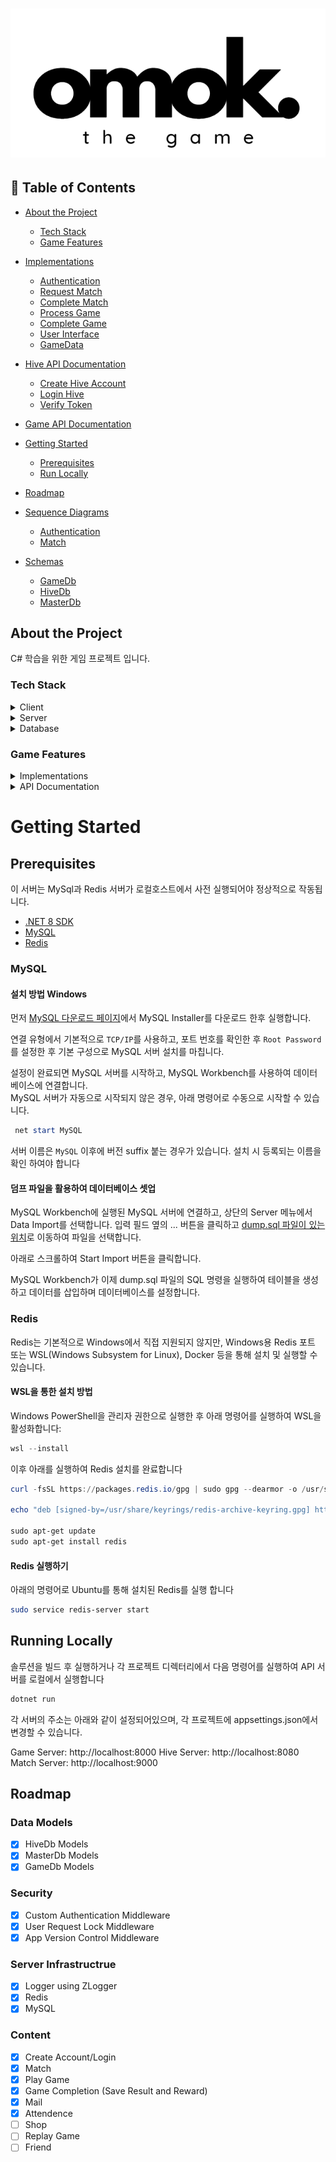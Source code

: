 # ![TOAST UI Editor](omok.png)

## 📜 Table of Contents

- [About the Project](#about-the-project)
  - [Tech Stack](#tech-stack)
  - [Game Features](#game-features)
- [Implementations](#implementations)
  - [Authentication](#authentication)
  - [Request Match](#request-match)
  - [Complete Match](#complete-match)
  - [Process Game](#process-game)
  - [Complete Game](#complete-game)
  - [User Interface](#user-interface)
  - [GameData](#gamedata)
- [Hive API Documentation](#hive-api-documentation)
  - [Create Hive Account](#create-hive-account)
  - [Login Hive](#login-hive)
  - [Verify Token](#verify-token)
- [Game API Documentation](#game-api-documentation)
- [Getting Started](#getting-started)
  - [Prerequisites](#prerequisites)
  - [Run Locally](#running-locally)
- [Roadmap](#roadmap)
- [Sequence Diagrams](SequenceDiagrams)
  - [Authentication](SequenceDiagrams/Authentication.md)
  - [Match](SequenceDiagrams/Match.md)
- [Schemas](Schemas)

  - [GameDb](Schemas/GameDb.md)
  - [HiveDb](Schemas/HiveDb.md)
  - [MasterDb](Schemas/MasterDb.md)

  <!-- - [Game](SequenceDiagrams/Game.md)
  - [Mail](SequenceDiagrams/Mail.md)
  - [Attendance](SequenceDiagrams/Attendance.md)
  - [Item](SequenceDiagrams/Item.md)
  - [Shop](SequenceDiagrams/Shop.md)
  - [Friend](SequenceDiagrams/Friend.md) -->

<!-- About the Project -->

## About the Project

C# 학습을 위한 게임 프로젝트 입니다.

<!-- TechStack -->

### Tech Stack

<details>
  <summary>Client</summary>
  <ul>
    <li><a href="https://dotnet.microsoft.com/en-us/apps/aspnet/web-apps/blazor/">C# Blazor</a></li>
  </ul>
</details>

<details>
  <summary>Server</summary>
  <ul>
    <li><a href="https://dotnet.microsoft.com/en-us/apps/aspnet">ASP.NET Core 8</a></li>
  </ul>
</details>

<details>
<summary>Database</summary>
  <ul>
    <li><a href="https://www.mysql.com/">MySQL</a></li>
    <li><a href="https://redis.io/">Redis</a></li>
  </ul>
</details>

### Game Features

<details>
  <summary>Implementations</summary>
<!-- Authentication -->

# Implementations

## Authentication

### Concept

인증(Authentication)은 애플리케이션과 상호 작용하려는 사용자 또는 시스템의 신원을 확인하는 핵심 보안 기능입니다. <br/>이를 통해 자원과 서비스를 합법적인 사용자만이 접근할 수 있도록 보장합니다.

### ASP.NET Core Authentication

ASP.NET Core에서 제공하는 Authentication과 Authorization 미들웨어를 통해 다양한 인증 스킴(Authentication Scheme)을 통합하거나 분리하여 관리 할수있습니다. (JWT, 쿠키, OAuth 2.0 등) 본 프로젝트에서는 Cookie-based Authentication(쿠키 기반 인증)을 사용합니다.

쿠키 기반 인증은 서버에서 세션을 유지하며 관리할 수 있기 때문에 세션 상태를 쉽게 변경하거나 무효화할 수 있습니다. 특히 세션을 자주 갱신해야 하거나 세션 만료 후 재로그인이 필요한 경우 유리합니다.

### Server-side Authentication

서버단에서 사용자 확인 프로세스는 크게 인증(Authentication)과 권한 검증(Authorization)이라는 두 가지 단계로 구분할 수 있습니다.

- 인증 (Authentication): 사용자의 신원을 확인하는 과정
- 권한 검증 (Authorization): 사용자의 권한을 확인하는 과정

이 프로세스는 각 미들웨어를 `UseAuthentication()` 및 `UseAuthorization()`을 명시적으로 호출하여 구현됩니다.

```chsarp
  app.UseAuthentication();
  app.UseAuthorization();
```

Authentication 미들웨어에서 사용하는 [IAuthenticationService](https://learn.microsoft.com/en-us/dotnet/api/microsoft.aspnetcore.authentication.iauthenticationservice?view=aspnetcore-8.0)의 핵심 기능은 다음과 같습니다.

- Authenticate: 요청에 대한 인증 데이터를 확인
- Challenge: 인증되지 않은 사용자에게 인증 데이터를 요구
- Forbid: 특정 Authentication Scheme에 대해 접근을 금지
- SignIn: 특정 Authentication Scheme과 ClaimsPrincipal을 연결
- SignOut: 특정 Authentication Scheme에서 연결된 데이터를 제거

각 기능의 세부동작은 사용하는 `Authentication Scheme`에 할당된 `Authentication Handler`(인증 핸들러)에 의해 정해집니다.

`Authentication Scheme` 세팅은 `AddAuthentication()`호출 후 반환되는 [AuthenticationBuilder](https://learn.microsoft.com/en-us/dotnet/api/microsoft.aspnetcore.authentication.authenticationbuilder?view=aspnetcore-8.0)의 확장 메서드를 통해 설정이 가능하며, 아래는 쿠키 기반 `Authentication Scheme` 구성을 위한 `AddCookie()` 확장 메서드 사용 예시입니다.

```csharp
services.AddAuthentication(CookieAuthenticationDefaults.AuthenticationScheme)
    .AddCookie(options =>
    {
        options.SlidingExpiration = true;                       // 쿠키 자동 갱신 여부
        options.ExpireTimeSpan = TimeSpan.FromHours(1);         // 쿠키 만료시간
    })
```

### Authentication Flow

라우팅 미들웨어는 기본적으로 파이프라인의 시작 부분에서 실행되며, 아래의 다이어그램은 UseRouting을 명시적으로 호출하여 구현된 라우팅 미들웨어의 순서를 보여줍니다.

![](/Assets/pipeline.png)

위와 같은 구현을 위하여 UseAuthorization() 및 UseAuthentication()은 엔드포인트 매핑 전에, 라우팅 활성화 후에 호출되어야 합니다.

```csharp
app.UseRouting();
app.UseAuthentication();  // Must come between Routing and Endpoints
app.UseAuthorization();   // Must come after authentication
app.MapDefaultControllerRoute();
```

Authentication 프로세스의 주요 목적은 요청된 엔드포인트에 알맞은 요청자 정보(Claims Principal)를 식별하여 요청자 정보 인증 여부 확인 및 요청자에 대한 권한 검증을 하는것입니다. 아래는 사용자가 브라우저에서 웹앱으로 접근할때 Authentication 미들웨어에서 발생하는 인증 관련 상호작용에 대한 요약입니다.

```mermaid
sequenceDiagram

actor U as User
participant C as Client
participant S as Server


U->>C: 메인화면 URL 요청 <br/> (GET /)
activate C
C->>S: 출력할 정보 요청
activate S
S->>S: 요청자 인증 정보 확인 <br/> (Authentication)
alt 인증 정보 없음
S-->>C: 인증 미완료 응답
Note over S,C: 인증창으로 리디렉션
C-->>U: 로그인 화면 출력
else 인증 정보 있음
S->>S: 요청자 인증 정보 검증 <br/> (Authorization)
break 요청자 권한 없음
S-->>C: 검증 실패 응답
C-->>U: 접근 권한 없음
end

S-->>C: 검증 완료 응답
deactivate S
Note over S,C: 요청자 인증 정보 <br/> 요청한 출력 정보
C-->>U: 메인화면 출력
end
deactivate C

```

본 프로젝트에서는 요청자 인증 정보 검증 단계에서 Authorization 미들웨어를 사용하는 대신, 사용자 지정 미들웨어 [CheckUserAuth](/GameAPIServer/Middlewares/CheckUserAuth.cs)를 통하여 Authentication 에서 제공받은 정보를 검증합니다. 위 과정을 포함한 전체적인 사용자 검증은 다음과 같은 순서로 진행됩니다

```mermaid
flowchart TD
  R[Request]--->A

  subgraph AM[Authentication Middleware]
  A[[Authentication Scheme]]
  AR-->|Authentication Ticket| H[HttpContext]
  AR-->AC{{인증 정보 없음}}
  AR-->AF{{제한된 인증}}
  end

  A-->|Authenticate|AR[Authentication Result]
  H-->Token

  subgraph CM[CheckUserAuth Middleware]
       direction TB
  Token[User Token 검증]-->Lock[User Lock 검증]
  end

CM<-->DB[(Redis)]

Lock[User Lock 검증]--->Sucess[Success Response]
AC-->|Challenge|Redirect[Redirect Response]
AF-->|Forbid|Denied[Denied Response]



```

</br>
</br>
- 요청 엔드포인트에 따라서, 적절한 Authentication Scheme을 구분

- 지정된 Authentication Sceme의 Claims Principal가 존재 하는지 확인

- AuthenticateResult에 정보 식별 성공/실패 여부를 반환.

  - 성공시 해당 Claims Principal가 들어있는 AuthenticationTicket을 함께 반환.

  - 실패시 Challenge(인증 챌린지)를 호출. 어떠한 인증이 필요한지 클라이언트에 다시 반환<br/> (예: 쿠키의 경우 사용자를 로그인 페이지로 리디렉션. JWT Bearer의 경우 www-authenticate:bearer 헤더를 포함한 오류를 반환)

### 인증 정보 만들기

ASP.NET Core에서 사용자 정보를 보유하는 인증 정보를 만들려면, 먼저 Claims Principal을 구성해야 합니다. ClaimsPrincipal 구성을 위해서 필요한 모든 Claim을 생성하고 ClaimsIdentity에 추가한 후, 해당 정보를 Redis 저장소에 저장하여 유효 시간을 관리합니다. 본 프로젝트는 쿠키 기반 인증을 사용하기 때문에, 생성된 사용자 정보는 직렬화되어 암호화된 쿠키에 저정 후 관리하여 인증 상태를 유지합니다.

아래는 인증 쿠키 등록을 위한 Claims 구성 및 생성 예시입니다.

```csharp

    // 사용자 인증 정보를 기반으로 Claim(사용자 속성)을 설정합니다.
    // 'UID'는 사용자 고유 식별자, 'Token'은 사용자 인증 토큰, 역할(Role)은 'User'로 설정합니다.
    var claims = new List<Claim>
    {
        new Claim("UID", userAuth.UID.ToString()),   // 사용자 고유 식별자 (UID)
        new Claim("Token", userAuth.Token),          // 사용자 인증 토큰
        new Claim(ClaimTypes.Role, "User")           // 사용자의 역할 (일반 사용자로 설정)
    };

    // Claim을 사용하여 Identity와 Principal을 생성합니다.
    // ClaimsIdentity는 인증된 사용자의 신원을 나타내고,
    // ClaimsPrincipal은 이 Identity를 포함한 사용자를 나타냅니다.
    var claimsIdentity = new ClaimsIdentity(claims, CookieAuthenticationDefaults.AuthenticationScheme);

    // 인증 속성(AuthenticationProperties)을 설정합니다.
    // 본 서버는 Redis를 활용하여 세션 만료여부를 관리 하기때문에
    // 이 예시에서는 속성값을 설정하지 않았지만, 필요에 따라 세션 유지 또는 만료 시간 등 추가 설정이 가능합니다.
    var authProperties = new AuthenticationProperties
    {
        // IsPersistent = true, ExpiresUtc = DateTime.UtcNow.AddHours(1) 등을 설정 가능
    };

    // ClaimsPrincipal(사용자)와 AuthenticationProperties(인증 속성)를 반환합니다.
    return (new ClaimsPrincipal(claimsIdentity), authProperties);

```

생성된 정보는 아래와 같이 `SignInAsync`를 호출하여 알맞은 Authentication Scheme에 연결이 가능하며, 이후 각 요청마다 실행되는 미들웨어를 통해 안증 및 검증 되게 됩니다.

```csharp
  var (claimsPrincipal, authProperties) = _authService.RegisterUserClaims(result);
  await HttpContext.SignInAsync(CookieAuthenticationDefaults.AuthenticationScheme claimsPrincipal, authProperties);
```

#### Blazor에서의 인증 시스템 활용

클라이언트인 Blazor WebAssembly는 주로 외부 아이덴티티 제공자 또는 API에 의존하여 인증을 관리합니다. <br/>WebAssembly 앱 자체에서는 사용자 데이터를 안전하게 저장할 수 없기 때문에, 많은 경우 토큰 기반 인증이 선호됩니다.

```mermaid
flowchart TD
subgraph C[Client]

A[Update <br/> Authentication State]
U[UserData]-->A
end
C--->R[Request with Cookie]
R--->G
G--->Res[Response with UserData]
Res--->C

subgraph G[GameServer]
Cookie-->T[Get UID and Token]
T-->Check[Check Authentication]
end

```

본 프로젝트의 Authentication을 사용하여 <br/>AuthenticationStateProvider에서 인증 상태를 가져와 전 컴포넌트에 아래와 같이 전파합니다.

```xml
<CascadingAuthenticationState>
	<Router AppAssembly="@typeof(App).Assembly">
		<Found Context="routeData">
			<AuthorizeRouteView RouteData="@routeData" DefaultLayout="@typeof(MainLayout)">
				<NotAuthorized>
					   @{
							Navigation.NavigateTo("/login", true);
					   }
				</NotAuthorized>
				<Authorizing>
					<p>Authorizing...</p>
				</Authorizing>
			</AuthorizeRouteView>
			<FocusOnNavigate RouteData="@routeData" Selector="h1" />
		</Found>
		<NotFound>
			<PageTitle>Not found</PageTitle>
			<LayoutView Layout="@typeof(PublicLayout)">
				<p role="alert">Sorry, there's nothing at this address.</p>
			</LayoutView>
		</NotFound>
	</Router>
</CascadingAuthenticationState>
```

#### AuthorizeRouteView 원리

- AuthorizeRouteView는 특정 경로가 인증된 사용자에게만 허용되도록 설정된 컴포넌트입니다. <br/>이 컴포넌트는 ASP.NET Core 쿠키 인증을 기반으로 사용자 인증 상태를 확인하여, <br/> 사용자가 인증된 경우에만 페이지를 렌더링합니다.

- 사용자가 인증되지 않은 상태에서 인증이 필요한 페이지에 접근하려고 하면, <br/>사용자를 로그인 페이지로 리다이렉트합니다.

- 사용자의 인증 상태를 확인하는 중에는 Authorizing 블록이 실행되어, <br/> 인증 진행중이라는 메시지를 표시합니다. <br/>이 부분은 ASP.NET Core 쿠키 인증 시스템이 사용자의 상태를 확인하는 동안 잠시 나타납니다.

<!-- 매칭 진행 로직-->

### Request Match

클라이언트에서 매치 페이지 진입시에 게임서버는 아래의 사전확인 과정을 거칩니다.

매치서버에 `requestmatching/check`를 통해 매치 요청이 진행 중이면 해당 화면을 띄웁니다.

<img width="817" alt="image" src="https://github.com/user-attachments/assets/aed4a4ad-774d-4762-a0d7-42443369de2c">

<br/>
진행중인 요청이 없을 경우 Start Match 버튼을 클릭하여 `/requestmatching` 요청을 전송할 수 있습니다. <br/>

### Complete Match

매칭 진행시 아래와 같은 작업이 진행됩니다.

```mermaid
flowchart TD


subgraph CA[ClientA]
end

subgraph CB[ClientB]

end
CA-->|MatchRequest A|G
CB-->|MatchRequest B|G

subgraph C[Client]
CA
CB
end

subgraph G[Game Server]

end

G-->|/requestmatching|AU

subgraph M[Match Server]
TQ[Background Task Queue]
UQ[User Queue]
PD[Process Dictionary]
AU[AddUser]-->|유저 대기 목록 추가|UQ
AU--->|작업 목록에 있을 경우 <br/> 반려됨|G
AU-->|유저 작업 목록 추가|PD
UQ-->|2명 모이면 작업 대기|TQ
TQ-->|작업 목록에서 제거|PD
end

TQ--->|매치 결과,<br/> 게임 데이터 저장|R
subgraph R[Redis]
subgraph MR[매치 결과]
RMA[RedisMatchData <br/> Key: UserA]
RMB[RedisMatchData <br/> Key: UserB]
end
MR-->|저장된 GameGuid를 <br/> 통해 접근|RG
RG[RedisGameData <br/> 게임 데이터 <br/> Key: GameGuid]

end

```

<img width="792" alt="image" src="https://github.com/user-attachments/assets/4f618608-9f2e-409c-9124-3f21bf8069a9">

매치 완료시 아래와 같은 알림이 뜨고, 게임 서버에서는 `RedisMatchData`를 삭제하면서 가져옵니다. <br/> Confirm 시에 게임 페이지로 이동합니다

<!-- 게임 진행 로직 -->

### Process Game

<img width="797" alt="image" src="https://github.com/user-attachments/assets/4d451d84-2cd2-4dd8-8adf-d0beed0ae01b">
<br/>

매치 결과 수락시에 게임 페이지로 이동되면 출력되는 화면입니다. 해당 화면에서는 로딩시에 게임 시작 여부를 판별 후, 전 인원이 입장 하지 않았을 경우 위 팝업을 띄웁니다.

아래는 게임 첫 입장시 게임 상태 식별 과정을 그린 시퀀스 다이어그램입니다.

```mermaid
sequenceDiagram

actor U as User

box rgb(255, 222, 225) Client
participant P as Omok Page
participant GP as Game State Provider
participant CP as Cookie State Provider
end
participant S as Game Server
participant R as Redis

U->>P:Load Game Page
P->>CP: GetGuid()
CP<<->>S: 쿠키 인증

break Fail Authentication
CP-->>P:쿠키 인증 실패
P-->>U: 로그인 페이지로 이동
Note over P,U:  < RedirectToLogin />
end

CP-->>P:쿠키 인증 완료
P->>GP:Load Game Data
GP->>S:/enter <br/> 게임 입장 요청
S->>R:Retrieve Game Data

break No Game Data
R-->>S: 게임 데이터 없음
S-->>GP: 게임 입장 실패 응답
GP-->>P: Load Game Data 실패
P-->>U: 게임 불러오기 실패
Note over P,U: <> 불러올 데이터가 없습니다 </>
end

R-->>S: 게임 데이터 반환
S-->>GP:게임 입장 성공 응답
Note over S,GP:Game Data
GP-->>P: Load Game Data 성공
GP<<->>P: 필요한 정보 받아오기
P->>U:게임 정보 출력
Note over P,U: < OmokBoard />
```

본 페이지 [Omok.razor](GameClient/Pages/Omok.razor) (/omok) 에서는 게임 로딩 완료 후 [GameStateProvider](/GameClient/Providers/GameStateProvider.cs)를 통해 게임 상태 요청 `/omok/peek` 를 1초에 한번 게임 서버로 보냅니다.

`GameStateProvider`는 게임 상태 변경 사항에 따라 아래의 콜백중 알맞은 콜백을 Omok 페이지로 전달합니다.

- 게임이 종료 되었을 경우 `NotifyGameCompleted`
- 게임이 시작 되었을 경우 `NotifyGameStarted`
- 게임 턴이 바뀌었을 경우 `NotifyTurnChange`

<img width="797" alt="image" src="https://github.com/user-attachments/assets/5691c058-68d3-44bd-9314-50f19da7507f">

게임이 시작되면 턴에 따라서 바로 시작이 가능하거나 위와 같이 턴 로딩 화면으로 전환 됩니다.

### Complete Game

<img width="822" alt="image" src="https://github.com/user-attachments/assets/297c5c66-5c19-44ed-94d9-3e0299a2c977">

오목의 승리 조건 달성시 승자 구분과 함께 게임결과가 저장되고 승자에게 보상이 전달됩니다. 더이상 게임이 업데이트 되지 않습니다.

### User Interface

중복 요청들 방지를 위해 FluentUI에서 제공하는 SplashScreen을 활용하여 요청시에 유저 입력을 막습니다.

또한, 로딩 알림을 위해 Overlay 컴포넌트를 사용하여 로그인, 페이지 로딩등의 API 요청이 포함된 프로세스 시작시에는 해당 화면으로 유저에게 로딩이 진행중임을 알립니다.

### GameData

게임 상태 요청에서는 `흑돌`/`백돌` 유저의 정보 `RedisUserCurrentGame`와 함께 </br>
아래의 게임정보를 담은 byte[]로 구성된 데이터를 RedisDB에서 불러옵니다.

#### 게임 전체 정보

진행중인 게임 데이터는 Byte 배열로 저장 및 관리됩니다. <br/>
아래는 해당 배열 구성과 인덱스 정보입니다.

| Name           | GameIndex       | Data Type | Size     | Description                                |
| :------------- | :-------------- | :-------- | :------- | :----------------------------------------- |
| 게임 보드 정보 | 0               | byte[]    | 57 bytes | 15x15 보드에 한칸당 2비트를 차지합니다     |
| 게임 상태 관리 | `GameFlag`      | byte      | 1 byte   | 게임 상태를 불러오거나 변경하는데 쓰입니다 |
| 게임 상태 관리 | `BlackPlayer`   | Int64     | 8 bytes  | 흑돌 플레이어의 UID                        |
| 게임 상태 관리 | `WhitePlayer`   | Int64     | 8 bytes  | 백돌 플레이어의 UID                        |
| 게임 상태 관리 | `GameStartTime` | Int64     | 8 bytes  | 게임 시작 시간                             |
| 게임 상태 관리 | `LastTurnTime`  | Int64     | 8 bytes  | 마지막 돌 두기 시간                        |
| 게임 상태 관리 | `TurnCount`     | Int64     | 8 bytes  | 총 진행된 턴수                             |

#### 게임 상태 플래그

`GameFlag`에 해당하는 각 플래그 정보입니다

| Name           | Bit Number | Description                    |
| :------------- | :--------- | :----------------------------- |
| GameState      | 0          | 게임 상태 식별                 |
| GameEnterBlack | 1          | 흑돌 입장 여부                 |
| GameEnterWhite | 2          | 백돌 입장 여부                 |
| GameWinner     | 3          | 게임 완료시에 게임 승리자 식별 |
| GameWinner     | 4          | 게임 종료 여부                 |

#### 게임 정보 관리

게임 데이터 생성 후 게임정보는 Redis 저장소를 통해서 불러오거나 갱신할 수 있습니다.

게임 정보 전체 배열을 불러오는 경우는 다음과 같습니다

- 게임 입장 (EnterGame)
- 게임 돌 두기 (SetOmokStone)
- 게임 턴 체크 (GetTurnInfo)

#### 공통 확인 정보

게임을 진행할떄는 `RedisUserCurrentGame` 을 통해 현재 진행중인 유저의 게임 정보를 확인합니다.

유저정보는 게임 정보 `RedisGameData`(byte[]) 와 함께 생성 되며,

저장되어있는 GameGuid (게임 인스턴스 고유 식별 번호) 를 통해서 올바른 `RedisGameData`에 접근합니다.

`RedisUserCurrentGame`과 `RedisGameData` 게임서버에서 접근되며,

정보를 불러올때마다 저장 시간이 갱신됩니다.

#### 게임 업데이트 프로세스

```mermaid
flowchart TD


subgraph CA[ClientA]
GA[GameStateProvider]
GA-->TurnA
TurnA[턴확인]
TurnA-->ActionA
ActionA[돌 두기 클릭]
end
ActionA--->|/stone|G

subgraph CB[ClientB]
GB[GameStateProvider]
GB-->TurnB
TurnB[턴확인]
TurnB-->ActionB
ActionB[돌 두기 클릭]
end
ActionB--->|/stone|G

subgraph G[Game Server]
end
G-->| UpdateGame|R
R--->|GameData|G
subgraph R[Redis]
end

G<-->|/peek|GB
G<-->|/peek|GA

```

#### 게임 승리 프로세스

```mermaid
flowchart TD


subgraph CA[Client A]
GA[GameStateProvider]
ActionA[돌두기]
ActionA-->GA
end

GA--->|/stone|END

subgraph CB[Client B]
GB[GameStateProvider]
end

subgraph G[Game Server]
END[게임 승리 업데이트]
CheckGame[게임상태 확인]

end
END--->|승리 결과 전송|GDA
END--->|승리 결과 & <br/> 보상 전송|GDB

subgraph R[Redis]
GDA[게임 데이터]
GDE[게임 종료]
GDA-->GDE
end

subgraph GDB[Game DB]
Mail[우편]
Result[게임 결과]
end

GA--->|/peek|CheckGame[게임상태 확인]
CheckGame--->|게임 종료 확인|GDE

CB--->|/peek|CheckGame

```

</details>


<details>
  <summary> API Documentation</summary>	
 <!-- API Documentation -->

## Hive API Documentation

Hive Server에 요청 가능한 API 목록

### Create Hive Account

#### Request

```http
POST /CreateHiveAccount

{
"Email": "foo@bar.com",
"Password": "1234foobar!"
}
```

| Body Param | Type     | Description                                 |
| :--------- | :------- | :------------------------------------------ |
| Email      | `string` | **Required**. 계정 로그인시 사용할 이메일   |
| Password   | `string` | **Required**. 계정 로그인시 사용할 비밀번호 |

### Login Hive

#### Request

```http
POST /Login

{
"Email": "foo@bar.com",
"Password": "1234foobar!"
}
```

| Body Param | Type     | Description                      |
| :--------- | :------- | :------------------------------- |
| Email      | `string` | **Required**. 가입한 계정 이메일 |
| Password   | `string` | **Required**. 계정 비밀번호      |

#### Response

| Body      | Type        | Description                  |
| :-------- | :---------- | :--------------------------- |
| Result    | `ErrorCode` | 로그인 실패시 오류 코드 반환 |
| PlayerID  | `long`      | Hive 계정 고유 번호          |
| HiveToken | `string`    | 발급된 계정 토큰             |

### Verify Token

#### Request

```http
POST /VerifyToken

{
"PlayerID": "<PlayerID from Login Hive Response>",
"HiveToken": "<HiveToken from Login Hive Response>"
}
```

| Body Param | Type     | Description                     |
| :--------- | :------- | :------------------------------ |
| PlayerID   | `long`   | **Required**. 전달 받은 계정 ID |
| HiveToken  | `string` | **Required**. 발급받은 인증토큰 |

#### Response

| Body   | Type        | Description                |
| :----- | :---------- | :------------------------- |
| Result | `ErrorCode` | 검증 실패시 오류 코드 반환 |

## Game API Documentation

Game Server에 요청 가능한 API 목록

### Login Game

#### Request

```http
POST /Login

{
"PlayerID": "<PlayerID from Login Hive Response>",
"HiveToken": "<HiveToken from Login Hive Response>"
}
```

| Body Param | Type     | Description                                     |
| :--------- | :------- | :---------------------------------------------- |
| PlayerID   | `long`   | **Required**. 하이브 로그인시 전달 받은 계정 ID |
| HiveToken  | `string` | **Required**. 하이브 로그인시 발급받은 인증토큰 |

#### Response

| Body   | Type        | Description                  |
| :----- | :---------- | :--------------------------- |
| Result | `ErrorCode` | 로그인 실패시 오류 코드 반환 |

- 서버에 세션 정보가 저장됩니다.
- 인증 쿠키가 등록됩니다.

### Logout Game

#### Request

```http
GET /Logout
```

#### Response

| Body   | Type        | Description                    |
| :----- | :---------- | :----------------------------- |
| Result | `ErrorCode` | 로그아웃 실패시 오류 코드 반환 |

- 서버에 세션 정보가 삭제됩니다.
- 인증 쿠키가 삭제됩니다.

### Match Game

사용자가 게임을 시작하기 위해 매치서버로 매칭 시작 요청을 합니다.

#### Request

```http
POST /matchstart
```

- 다른유저와 매칭 시작을 요청합니다
- 인증 쿠키에서 UID 를 가져오기 떄문에 별도의 정보를 요구 하지 않습니다.

#### Response

| Body   | Type        | Description                     |
| :----- | :---------- | :------------------------------ |
| Result | `ErrorCode` | 매치 등록 실패시 오류 코드 반환 |

- 매칭이 진행됩니다.

### Check Match

사용자의 매칭 진행 상태를 확인합니다

#### Request

```http
POST /matchcheck
```

#### Response

| Body   | Type        | Description                       |
| :----- | :---------- | :-------------------------------- |
| RoomId | `string`      | 매치 완료시 등록된 게임룸 ID 반환 |
| Result | `ErrorCode` | 완료된 매치 없을시 오류 코드 반환 |

- 현 매칭 상태를 수신합니다.
- 매칭 완료 시에 게임룸 ID를 제공 받습니다.

### Enter Game

매칭 완료된 게임에 입장합니다

#### Request

```http
POST /omok/enter
```

- 인증 쿠키에 포함된 UID 로 입장 가능한 게임을 식별합니다.

#### Response

| Body     | Type        | Description                     |
| :------- | :---------- | :------------------------------ |
| GameData | `byte[] `     | 입장된 게임의 데이터            |
| Result   | `ErrorCode` | 게임 입장 실패시 오류 코드 반환 |

- 입장 완료 시에 게임 데이터를 제공 받습니다.
- 최초 입장시 필요한 플레이어 수가 채워지면 입장과 함께 게임이 시작됩니다.

### Peek Game

진행중인 게임 상태를 1초마다 확인합니다.

#### Request

```http
POST /omok/peek
```

#### Response

| Body     | Type        | Description                     |
| :------- | :---------- | :------------------------------ |
| GameData | `byte[]`      | 진행중인 게임의 데이터            |
| Result   | `ErrorCode` | 게임 입장 실패시 오류 코드 반환 |



### Put Stone
진행중인 게임에서 돌을 둡니다

#### Request
```http
POST /omok/stone
```

| Body Param | Type     | Description                     |
| :--------- | :------- | :------------------------------ |
|   PosX   | `int`  | **Required**. 돌두기 가로축 위치 |
| PosY  | `int` | **Required**. 돌두기 세로축 위치 |

#### Response

| Body     | Type        | Description                     |
| :------- | :---------- | :------------------------------ |
| Result   | `ErrorCode` | 게임 입장 실패시 오류 코드 반환 |


### Get User Data

인증된 사용자의 정보를 불러옵니다.

#### Request

```http
GET /userdata
```

#### Response

| Body   | Type        | Description                    |
| :----- | :---------- | :----------------------------- |
| LoadUserData | `LoadedUserData` | 사용자 데이터 |

| Result | `ErrorCode` |  실패시 오류 코드 반환 |

LoadedUserData 는 사용자 기본 정보인 `UserInfo`, 사용자 출석 정보인 `UserAttendances` 가 포함 되어있습니다.

### Update User Nickname

사용자의 게임 닉네임을 변경합니다.

#### Request

```http
POST /userdata/update/nickname
```

#### Response

| Body   | Type        | Description                    |
| :----- | :---------- | :----------------------------- |
| Result | `ErrorCode` | 로그아웃 실패시 오류 코드 반환 |

### Check Mail

요청한 플레이어가 받은 메일 목록을 불러옵니다

#### Request

```http
POST /mail/check
```

#### Response

| Body     | Type        | Description                     |
| :------- | :---------- | :------------------------------ |
| MailData   | `IEnumerable<MailInfo>` | 받은 메일 목록 |
| Result   | `ErrorCode` | 조회 실패시 오류 코드 반환 |


### Read Mail

메일을 읽습니다. 메일 상태가 읽음으로 갱신됩니다.

#### Request

```http
POST /mail/read
```

| Body Param | Type     | Description                     |
| :--------- | :------- | :------------------------------ |
|   MailUid   | `Int64`  | **Required**. 읽으려는 메일 고유 식별 번호 |

#### Response

| Body     | Type        | Description                     |
| :------- | :---------- | :------------------------------ |
| Result   | `ErrorCode` | 실패시 오류 코드 반환 |

###  Receive Mail Reward

메일에 첨부된 보상을 획득합니다. 메일 상태가 보상받음 으로 갱신됩니다.

획득한 보상은 플레이어의 인벤토리로 옮겨집니다.

#### Request

```http
POST /mail/receive
```

| Body Param | Type     | Description                     |
| :--------- | :------- | :------------------------------ |
|   MailUid   | `Int64`  | **Required**. 수령하려는 메일 고유 식별 번호 |

#### Response

| Body     | Type        | Description                     |
| :------- | :---------- | :------------------------------ |
| Result   | `ErrorCode` | 실패시 오류 코드 반환 |

### Delete Mail 

메일을 삭제합니다.

#### Request

```http
POST /mail/delete
```

| Body Param | Type     | Description                     |
| :--------- | :------- | :------------------------------ |
|   MailUid   | `Int64`  | **Required**. 삭제하려는 메일 고유 식별 번호 |

#### Response

| Body     | Type        | Description                     |
| :------- | :---------- | :------------------------------ |
| Result   | `ErrorCode` | 실패시 오류 코드 반환 |

</details>

<!-- Prerequisites -->
# Getting Started

## Prerequisites

이 서버는 MySql과 Redis 서버가 로컬호스트에서 사전 실행되어야 정상적으로 작동됩니다. 

- [.NET 8 SDK](https://dotnet.microsoft.com/download)
- [MySQL](https://dev.mysql.com/downloads/installer/)
- [Redis](https://redis.io/)
  
### MySQL

#### 설치 방법 Windows

먼저 [MySQL 다운로드 페이지](https://dev.mysql.com/downloads/installer/)에서 MySQL Installer를 다운로드 한후 실행합니다.

연결 유형에서 기본적으로 `TCP/IP`를 사용하고, 포트 번호를 확인한 후 `Root Password`를 설정한 후 기본 구성으로 MySQL 서버 설치를 마칩니다.

설정이 완료되면 MySQL 서버를 시작하고, MySQL Workbench를 사용하여 데이터베이스에 연결합니다. <br/>
MySQL 서버가 자동으로 시작되지 않은 경우, 아래 명령어로 수동으로 시작할 수 있습니다.


```powershell
 net start MySQL
```

서버 이름은 `MySQL` 이후에 버전 suffix 붙는 경우가 있습니다. 설치 시 등록되는 이름을 확인 하여야 합니다

#### 덤프 파일을 활용하여 데이터베이스 셋업

MySQL Workbench에 실행된 MySQL 서버에 연결하고,  상단의 Server 메뉴에서 Data Import를 선택합니다. 입력 필드 옆의 ... 버튼을 클릭하고 [dump.sql 파일이 있는 위치](Database/dump.sql)로 이동하여 파일을 선택합니다.

아래로 스크롤하여 Start Import 버튼을 클릭합니다. 

MySQL Workbench가 이제 dump.sql 파일의 SQL 명령을 실행하여 테이블을 생성하고 데이터를 삽입하며 데이터베이스를 설정합니다.

### Redis

Redis는 기본적으로 Windows에서 직접 지원되지 않지만, Windows용 Redis 포트 또는 WSL(Windows Subsystem for Linux), Docker 등을 통해 설치 및 실행할 수 있습니다.

#### WSL을 통한 설치 방법 

Windows PowerShell을 관리자 권한으로 실행한 후 아래 명령어를 실행하여 WSL을 활성화합니다:
```powershell
wsl --install
```

이후 아래를 실행하여 Redis 설치를 완료합니다

```powershell
curl -fsSL https://packages.redis.io/gpg | sudo gpg --dearmor -o /usr/share/keyrings/redis-archive-keyring.gpg

echo "deb [signed-by=/usr/share/keyrings/redis-archive-keyring.gpg] https://packages.redis.io/deb $(lsb_release -cs) main" | sudo tee /etc/apt/sources.list.d/redis.list

sudo apt-get update
sudo apt-get install redis
```

#### Redis 실행하기

아래의 명령어로 Ubuntu를 통해 설치된 Redis를 실행 합니다

```bash
sudo service redis-server start
```

## Running Locally

솔루션을 빌드 후 실행하거나 
각 프로젝트 디렉터리에서 다음 명령어를 실행하여 API 서버를 로컬에서 실행합니다

```bash
dotnet run
```

각 서버의 주소는 아래와 같이 설정되어있으며, 각 프로젝트에 appsettings.json에서 변경할 수 있습니다.

Game Server: http://localhost:8000
Hive Server: http://localhost:8080
Match Server: http://localhost:9000

## Roadmap

### Data Models

- [x] HiveDb Models
- [x] MasterDb Models
- [x] GameDb Models

### Security

- [x] Custom Authentication Middleware
- [x] User Request Lock Middleware
- [x] App Version Control Middleware

### Server Infrastructrue

- [x] Logger using ZLogger
- [x] Redis
- [x] MySQL

### Content

- [x] Create Account/Login
- [x] Match
- [x] Play Game
- [x] Game Completion (Save Result and Reward)
- [x] Mail
- [x] Attendence
- [ ] Shop
- [ ] Replay Game
- [ ] Friend
